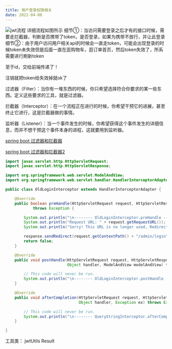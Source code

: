 ```yaml
---
title: 用户登录权限相关
date: 2022-04-08
---
```

![jwt流程](https://cdn.jsdelivr.net/gh/ShuiLinzi/blog-image@master/后端/jwt流程.webp)
详细流程如图所示
细节①：当访问需要登录之后才有的接口时候，需要走拦截器，判断是否携带了token，是否登录，如果为携带不放行，并让此登录
细节②：由于用户访问用户相关api的时候会一直走token，可能会出现登录的时候token未失效但是后面一直在逛购物车，逛订单首页，然后token失效了，所系需要进行刷新token

至于id，交给前端传递了！

注销就把token给失效掉就ok了

过滤器（Filter）：当你有一堆东西的时候，你只希望选择符合你要求的某一些东西。定义这些要求的工具，就是过滤器。

拦截器（Interceptor）：在一个流程正在进行的时候，你希望干预它的进展，甚至终止它进行，这是拦截器做的事情。

监听器（Listener）：当一个事件发生的时候，你希望获得这个事件发生的详细信息，而并不想干预这个事件本身的进程，这就要用到监听器。

[spring boot 过滤器和拦截器](https://www.cnblogs.com/JonaLin/p/12711146.html)

[spring boot 过滤器和拦截器2](https://snailclimb.gitee.io/springboot-guide/#/./docs/basis/springboot-interceptor?id=_2%e8%bf%87%e6%bb%a4%e5%99%a8%e5%92%8c%e6%8b%a6%e6%88%aa%e5%99%a8%e7%9a%84%e5%8c%ba%e5%88%ab)
```java
import javax.servlet.http.HttpServletRequest;
import javax.servlet.http.HttpServletResponse;

import org.springframework.web.servlet.ModelAndView;
import org.springframework.web.servlet.handler.HandlerInterceptorAdapter;

public class OldLoginInterceptor extends HandlerInterceptorAdapter {

    @Override
    public boolean preHandle(HttpServletRequest request, HttpServletResponse response, Object handler)
            throws Exception {

        System.out.println("\n-------- OldLoginInterceptor.preHandle --- ");
        System.out.println("Request URL: " + request.getRequestURL());
        System.out.println("Sorry! This URL is no longer used, Redirect to /admin/login");

        response.sendRedirect(request.getContextPath() + "/admin/login");
        return false;
    }

    @Override
    public void postHandle(HttpServletRequest request, HttpServletResponse response, //
                           Object handler, ModelAndView modelAndView) throws Exception {

        // This code will never be run.
        System.out.println("\n-------- OldLoginInterceptor.postHandle --- ");
    }

    @Override
    public void afterCompletion(HttpServletRequest request, HttpServletResponse response, //
                                Object handler, Exception ex) throws Exception {

        // This code will never be run.
        System.out.println("\n-------- QueryStringInterceptor.afterCompletion --- ");
    }

}
```

工具类：
jwtUtils
Result
